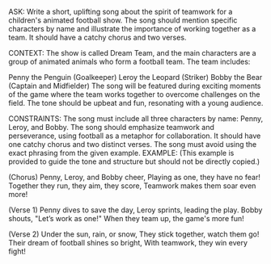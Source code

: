 <!-- I need a short and uplifting song about the spirit of teamwork for a children's animated football show. The show is called "Dream Team" and the main characters are a group of animated animals who form a football team. The team consists of Penny the Penguin (Goalkeeper), Leroy the Leopard (Striker), and Bobby the Bear (Captain and Midfielder). The song has to mention the characters by name and illustrate the importance of teamwork. The song should have a catchy chorus and two verses like the given example:

(Chorus)
Penny, Leroy and Bobby too,
Playing football, dream come true!
Through wind or rain, they got the knack,
With teamwork, there's no turning back.

(Verse 1)
A penguin in goal, wings spread wide,
Leroy leaps, no place to hide.
Bobby calls 'pass', then 'shoot',
When they play together, it's a hoot!

(Verse 2)
Through each challenge, they found a way,
United under the sun's bright ray.
Their dream was football, their spirit strong,
Together in team, where they belong. -->

ASK:
Write a short, uplifting song about the spirit of teamwork for a children's animated football show. The song should mention specific characters by name and illustrate the importance of working together as a team. It should have a catchy chorus and two verses.

CONTEXT:
The show is called Dream Team, and the main characters are a group of animated animals who form a football team. The team includes:

Penny the Penguin (Goalkeeper)
Leroy the Leopard (Striker)
Bobby the Bear (Captain and Midfielder)
The song will be featured during exciting moments of the game where the team works together to overcome challenges on the field. The tone should be upbeat and fun, resonating with a young audience.

CONSTRAINTS:
The song must include all three characters by name: Penny, Leroy, and Bobby.
The song should emphasize teamwork and perseverance, using football as a metaphor for collaboration.
It should have one catchy chorus and two distinct verses.
The song must avoid using the exact phrasing from the given example.
EXAMPLE:
(This example is provided to guide the tone and structure but should not be directly copied.)

(Chorus)
Penny, Leroy, and Bobby cheer,
Playing as one, they have no fear!
Together they run, they aim, they score,
Teamwork makes them soar even more!

(Verse 1)
Penny dives to save the day,
Leroy sprints, leading the play.
Bobby shouts, "Let’s work as one!"
When they team up, the game's more fun!

(Verse 2)
Under the sun, rain, or snow,
They stick together, watch them go!
Their dream of football shines so bright,
With teamwork, they win every fight!

